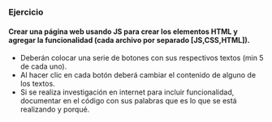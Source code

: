 ### Ejercicio

#### Crear una página web usando JS para crear los elementos HTML y agregar la funcionalidad (cada archivo por separado [JS,CSS,HTML]).

- Deberán colocar una serie de botones con sus respectivos textos (min 5 de cada uno).
- Al hacer clic en cada botón deberá cambiar el contenido de alguno de los textos.
- Si se realiza investigación en internet para incluir funcionalidad, documentar en el código con sus palabras que es lo que se está realizando y porqué.
